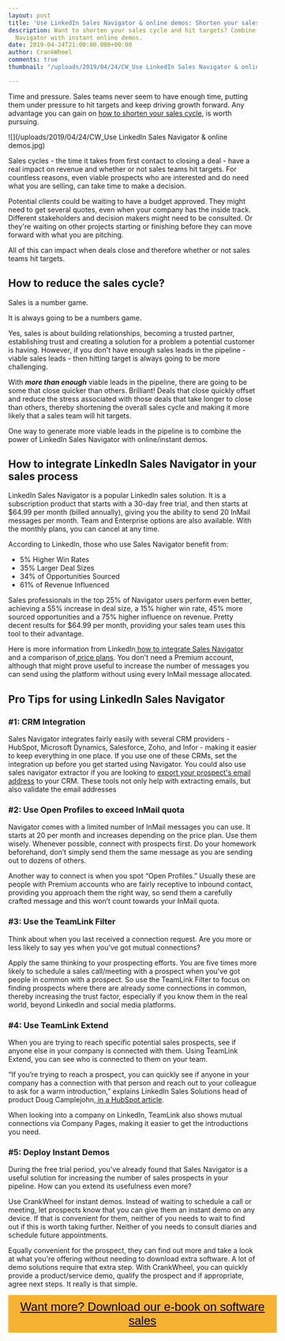```yaml
---
layout: post
title: 'Use LinkedIn Sales Navigator & online demos: Shorten your sales cycle '
description: Want to shorten your sales cycle and hit targets? Combine LinkedIn Sales
  Navigator with instant online demos.
date: 2019-04-24T21:00:00.000+00:00
author: CrankWheel
comments: true
thumbnail: "/uploads/2019/04/24/CW_Use LinkedIn Sales Navigator & online demos.jpg"

---
```

Time and pressure. Sales teams never seem to have enough time, putting them under pressure to hit targets and keep driving growth forward. Any advantage you can gain on [how to shorten your sales cycle](https://crankwheel.com/yellow-pages-canada-411-case-study/), is worth pursuing.

![](/uploads/2019/04/24/CW_Use LinkedIn Sales Navigator & online demos.jpg)

Sales cycles - the time it takes from first contact to closing a deal - have a real impact on revenue and whether or not sales teams hit targets. For countless reasons, even viable prospects who are interested and do need what you are selling, can take time to make a decision.

Potential clients could be waiting to have a budget approved. They might need to get several quotes, even when your company has the inside track. Different stakeholders and decision makers might need to be consulted. Or they're waiting on other projects starting or finishing before they can move forward with what you are pitching.

All of this can impact when deals close and therefore whether or not sales teams hit targets.

## How to reduce the sales cycle?

Sales is a number game.

It is always going to be a numbers game.

Yes, sales is about building relationships, becoming a trusted partner, establishing trust and creating a solution for a problem a potential customer is having. However, if you don't have enough sales leads in the pipeline - viable sales leads - then hitting target is always going to be more challenging.

With **_more than enough_** viable leads in the pipeline, there are going to be some that close quicker than others. Brilliant! Deals that close quickly offset and reduce the stress associated with those deals that take longer to close than others, thereby shortening the overall sales cycle and making it more likely that a sales team will hit targets.

One way to generate more viable leads in the pipeline is to combine the power of LinkedIn Sales Navigator with online/instant demos.

## How to integrate LinkedIn Sales Navigator in your sales process

LinkedIn Sales Navigator is a popular LinkedIn sales solution. It is a subscription product that starts with a 30-day free trial, and then starts at $64.99 per month (billed annually), giving you the ability to send 20 InMail messages per month. Team and Enterprise options are also available. With the monthly plans, you can cancel at any time.

According to LinkedIn, those who use Sales Navigator benefit from:

* 5% Higher Win Rates
* 35% Larger Deal Sizes
* 34% of Opportunities Sourced
* 61% of Revenue Influenced

Sales professionals in the top 25% of Navigator users perform even better, achieving a 55% increase in deal size, a 15% higher win rate, 45% more sourced opportunities and a 75% higher influence on revenue. Pretty decent results for $64.99 per month, providing your sales team uses this tool to their advantage.

Here is more information from LinkedIn[ how to integrate Sales Navigator](https://www.linkedin.com/learning/learn-linkedin-sales-navigator/how-to-set-up-sales-navigator) and a comparison of[ price plans](https://business.linkedin.com/sales-solutions/compare-plans). You don't need a Premium account, although that might prove useful to increase the number of messages you can send using the platform without using every InMail message allocated.

## Pro Tips for using LinkedIn Sales Navigator

### #1: CRM Integration

Sales Navigator integrates fairly easily with several CRM providers - HubSpot, Microsoft Dynamics, Salesforce, Zoho, and Infor - making it easier to keep everything in one place. If you use one of these CRMs, set the integration up before you get started using Navigator. You could also use sales navigator extractor if you are looking to [export your prospect's email address](https://wiza.co/blog/how-to-export-leads-from-linkedin-sales-navigator/) to your CRM. These tools not only help with extracting emails, but also validate the email addresses

### #2: Use Open Profiles to exceed InMail quota

Navigator comes with a limited number of InMail messages you can use. It starts at 20 per month and increases depending on the price plan. Use them wisely. Whenever possible, connect with prospects first. Do your homework beforehand, don’t simply send them the same message as you are sending out to dozens of others.

Another way to connect is when you spot “Open Profiles.” Usually these are people with Premium accounts who are fairly receptive to inbound contact, providing you approach them the right way, so send them a carefully crafted message and this won’t count towards your InMail quota.

### #3: Use the TeamLink Filter

Think about when you last received a connection request. Are you more or less likely to say yes when you’ve got mutual connections?

Apply the same thinking to your prospecting efforts. You are five times more likely to schedule a sales call/meeting with a prospect when you've got people in common with a prospect. So use the TeamLink Filter to focus on finding prospects where there are already some connections in common, thereby increasing the trust factor, especially if you know them in the real world, beyond LinkedIn and social media platforms.

### #4: Use TeamLink Extend

When you are trying to reach specific potential sales prospects, see if anyone else in your company is connected with them. Using TeamLink Extend, you can see who is connected to them on your team.

“If you’re trying to reach a prospect, you can quickly see if anyone in your company has a connection with that person and reach out to your colleague to ask for a warm introduction,” explains LinkedIn Sales Solutions head of product Doug Camplejohn,[ in a HubSpot article](https://blog.hubspot.com/sales/hidden-sales-navigator-features).

When looking into a company on LinkedIn, TeamLink also shows mutual connections via Company Pages, making it easier to get the introductions you need.

### #5: Deploy Instant Demos

During the free trial period, you've already found that Sales Navigator is a useful solution for increasing the number of sales prospects in your pipeline. How can you extend its usefulness even more?

Use CrankWheel for instant demos. Instead of waiting to schedule a call or meeting, let prospects know that you can give them an instant demo on any device. If that is convenient for them, neither of you needs to wait to find out if this is worth taking further. Neither of you needs to consult diaries and schedule future appointments.

Equally convenient for the prospect, they can find out more and take a look at what you're offering without needing to download extra software. A lot of demo solutions require that extra step. With CrankWheel, you can quickly provide a product/service demo, qualify the prospect and if appropriate, agree next steps. It really is that simple.

<style> .btn-signup { padding-top: 11px !important; border-radius: 0px !important; background-color: #f6b333; text-align: center; padding: 10px 20px !important; border: 0px !important; width: 100%; margin-bottom: 20px; } .btn-signup a { color: black !important; font-family: 'Titillium Web', sans-serif; font-size: 24px !important; font-weight: normal !important; } </style>

<div class="btn-signup"><a style="cursor: pointer;" href="/sign-up-to-download">Want more? Download our e-book on software sales</a></div>